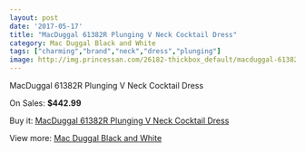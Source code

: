 ```yaml
---
layout: post
date: '2017-05-17'
title: "MacDuggal 61382R Plunging V Neck Cocktail Dress"
category: Mac Duggal Black and White
tags: ["charming","brand","neck","dress","plunging"]
image: http://img.princessan.com/26182-thickbox_default/macduggal-61382r-plunging-v-neck-cocktail-dress.jpg
---
```

MacDuggal 61382R Plunging V Neck Cocktail Dress

On Sales: **$442.99**
<a href="https://www.princessan.com/en/12028-macduggal-61382r-plunging-v-neck-cocktail-dress.html"><amp-img layout="responsive" width="600" height="600" src="//img.princessan.com/26182-thickbox_default/macduggal-61382r-plunging-v-neck-cocktail-dress.jpg" alt="MacDuggal 61382R Plunging V Neck Cocktail Dress 0" /></a>

Buy it: [MacDuggal 61382R Plunging V Neck Cocktail Dress](https://www.princessan.com/en/12028-macduggal-61382r-plunging-v-neck-cocktail-dress.html "MacDuggal 61382R Plunging V Neck Cocktail Dress")

View more: [Mac Duggal Black and White](https://www.princessan.com/en/85- "Mac Duggal Black and White")